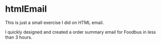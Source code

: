 htmlEmail
=========
This is just a small exercise I did on HTML email. 

I quickly designed and created a order summary email for Foodbus in less than 3 hours.
